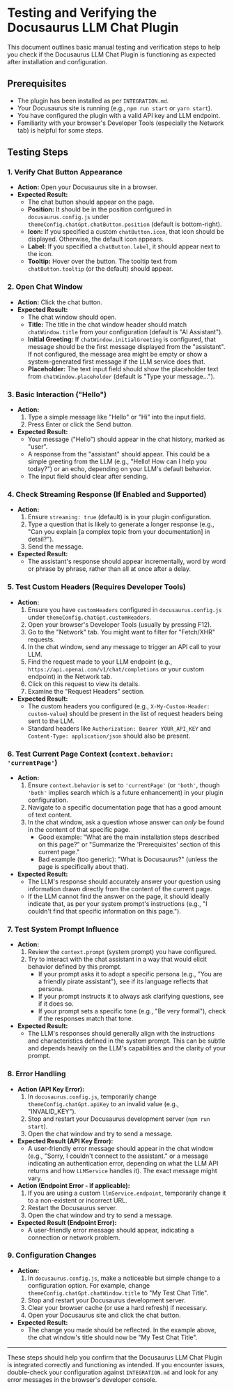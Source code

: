 # Testing and Verifying the Docusaurus LLM Chat Plugin

This document outlines basic manual testing and verification steps to help you check if the Docusaurus LLM Chat Plugin is functioning as expected after installation and configuration.

## Prerequisites

*   The plugin has been installed as per `INTEGRATION.md`.
*   Your Docusaurus site is running (e.g., `npm run start` or `yarn start`).
*   You have configured the plugin with a valid API key and LLM endpoint.
*   Familiarity with your browser's Developer Tools (especially the Network tab) is helpful for some steps.

## Testing Steps

### 1. Verify Chat Button Appearance

*   **Action:** Open your Docusaurus site in a browser.
*   **Expected Result:**
    *   The chat button should appear on the page.
    *   **Position:** It should be in the position configured in `docusaurus.config.js` under `themeConfig.chatGpt.chatButton.position` (default is bottom-right).
    *   **Icon:** If you specified a custom `chatButton.icon`, that icon should be displayed. Otherwise, the default icon appears.
    *   **Label:** If you specified a `chatButton.label`, it should appear next to the icon.
    *   **Tooltip:** Hover over the button. The tooltip text from `chatButton.tooltip` (or the default) should appear.

### 2. Open Chat Window

*   **Action:** Click the chat button.
*   **Expected Result:**
    *   The chat window should open.
    *   **Title:** The title in the chat window header should match `chatWindow.title` from your configuration (default is "AI Assistant").
    *   **Initial Greeting:** If `chatWindow.initialGreeting` is configured, that message should be the first message displayed from the "assistant". If not configured, the message area might be empty or show a system-generated first message if the LLM service does that.
    *   **Placeholder:** The text input field should show the placeholder text from `chatWindow.placeholder` (default is "Type your message...").

### 3. Basic Interaction ("Hello")

*   **Action:**
    1.  Type a simple message like "Hello" or "Hi" into the input field.
    2.  Press Enter or click the Send button.
*   **Expected Result:**
    *   Your message ("Hello") should appear in the chat history, marked as "user".
    *   A response from the "assistant" should appear. This could be a simple greeting from the LLM (e.g., "Hello! How can I help you today?") or an echo, depending on your LLM's default behavior.
    *   The input field should clear after sending.

### 4. Check Streaming Response (If Enabled and Supported)

*   **Action:**
    1.  Ensure `streaming: true` (default) is in your plugin configuration.
    2.  Type a question that is likely to generate a longer response (e.g., "Can you explain [a complex topic from your documentation] in detail?").
    3.  Send the message.
*   **Expected Result:**
    *   The assistant's response should appear incrementally, word by word or phrase by phrase, rather than all at once after a delay.

### 5. Test Custom Headers (Requires Developer Tools)

*   **Action:**
    1.  Ensure you have `customHeaders` configured in `docusaurus.config.js` under `themeConfig.chatGpt.customHeaders`.
    2.  Open your browser's Developer Tools (usually by pressing F12).
    3.  Go to the "Network" tab. You might want to filter for "Fetch/XHR" requests.
    4.  In the chat window, send any message to trigger an API call to your LLM.
    5.  Find the request made to your LLM endpoint (e.g., `https://api.openai.com/v1/chat/completions` or your custom endpoint) in the Network tab.
    6.  Click on this request to view its details.
    7.  Examine the "Request Headers" section.
*   **Expected Result:**
    *   The custom headers you configured (e.g., `X-My-Custom-Header: custom-value`) should be present in the list of request headers being sent to the LLM.
    *   Standard headers like `Authorization: Bearer YOUR_API_KEY` and `Content-Type: application/json` should also be present.

### 6. Test Current Page Context (`context.behavior: 'currentPage'`)

*   **Action:**
    1.  Ensure `context.behavior` is set to `'currentPage'` (or `'both'`, though `'both'` implies search which is a future enhancement) in your plugin configuration.
    2.  Navigate to a specific documentation page that has a good amount of text content.
    3.  In the chat window, ask a question whose answer can *only* be found in the content of that specific page.
        *   Good example: "What are the main installation steps described on this page?" or "Summarize the 'Prerequisites' section of this current page."
        *   Bad example (too generic): "What is Docusaurus?" (unless the page is specifically about that).
*   **Expected Result:**
    *   The LLM's response should accurately answer your question using information drawn directly from the content of the current page.
    *   If the LLM cannot find the answer on the page, it should ideally indicate that, as per your system prompt's instructions (e.g., "I couldn't find that specific information on this page.").

### 7. Test System Prompt Influence

*   **Action:**
    1.  Review the `context.prompt` (system prompt) you have configured.
    2.  Try to interact with the chat assistant in a way that would elicit behavior defined by this prompt.
        *   If your prompt asks it to adopt a specific persona (e.g., "You are a friendly pirate assistant"), see if its language reflects that persona.
        *   If your prompt instructs it to always ask clarifying questions, see if it does so.
        *   If your prompt sets a specific tone (e.g., "Be very formal"), check if the responses match that tone.
*   **Expected Result:**
    *   The LLM's responses should generally align with the instructions and characteristics defined in the system prompt. This can be subtle and depends heavily on the LLM's capabilities and the clarity of your prompt.

### 8. Error Handling

*   **Action (API Key Error):**
    1.  In `docusaurus.config.js`, temporarily change `themeConfig.chatGpt.apiKey` to an invalid value (e.g., "INVALID_KEY").
    2.  Stop and restart your Docusaurus development server (`npm run start`).
    3.  Open the chat window and try to send a message.
*   **Expected Result (API Key Error):**
    *   A user-friendly error message should appear in the chat window (e.g., "Sorry, I couldn't connect to the assistant." or a message indicating an authentication error, depending on what the LLM API returns and how `LLMService` handles it). The exact message might vary.
*   **Action (Endpoint Error - if applicable):**
    1.  If you are using a custom `llmService.endpoint`, temporarily change it to a non-existent or incorrect URL.
    2.  Restart the Docusaurus server.
    3.  Open the chat window and try to send a message.
*   **Expected Result (Endpoint Error):**
    *   A user-friendly error message should appear, indicating a connection or network problem.

### 9. Configuration Changes

*   **Action:**
    1.  In `docusaurus.config.js`, make a noticeable but simple change to a configuration option. For example, change `themeConfig.chatGpt.chatWindow.title` to "My Test Chat Title".
    2.  Stop and restart your Docusaurus development server.
    3.  Clear your browser cache (or use a hard refresh) if necessary.
    4.  Open your Docusaurus site and click the chat button.
*   **Expected Result:**
    *   The change you made should be reflected. In the example above, the chat window's title should now be "My Test Chat Title".

---

These steps should help you confirm that the Docusaurus LLM Chat Plugin is integrated correctly and functioning as intended. If you encounter issues, double-check your configuration against `INTEGRATION.md` and look for any error messages in the browser's developer console.
